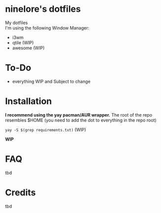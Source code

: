 # ninelore's dotfiles
My dotfiles    
I'm using the following Window Manager:
* i3wm
* qtile (WIP)
* awesome (WIP)

# To-Do
* everything WIP and Subject to change

# Installation
**I recommend using the yay pacman/AUR wrapper.**
The root of the repo resembles $HOME (you need to add the dot to everything in the repo root)

`yay -S $(grep requirements.txt)` (WIP)

**WIP**

# FAQ
tbd

# Credits
tbd
